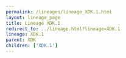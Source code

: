 ```yaml
---
permalink: /lineages/lineage_XDK.1.html
layout: lineage_page
title: Lineage XDK.1
redirect_to: ../lineage.html?lineage=XDK.1
lineage: XDK.1
parent: XDK
children: ['XDK.1']
---
```

